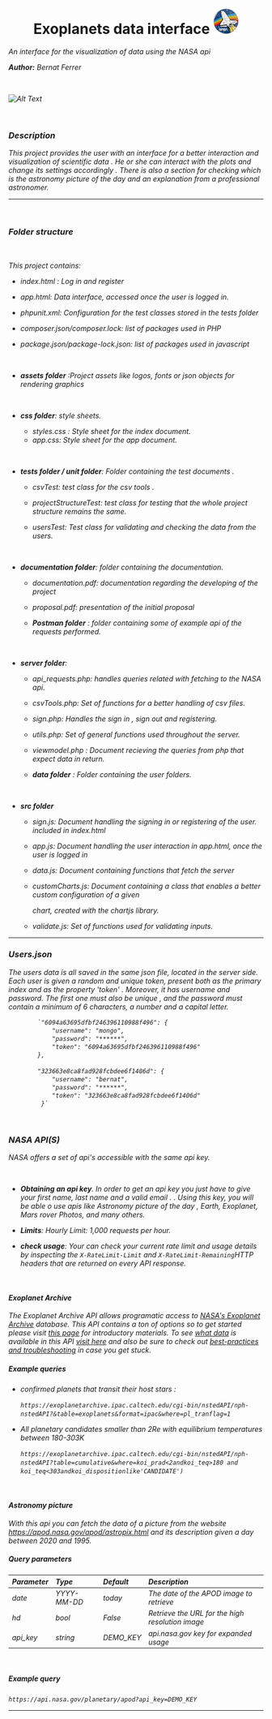 <h1 style = "text-align:center"> Exoplanets data interface <img src = "assets/nasa_rocket.jpg"> </h1> 

*An interface for the visualization of data using the NASA api*

<p><i><b> Author:</b><i> Bernat Ferrer</i></p>

<br>


![Alt Text](assets/interface.gif)


<br>


<h3>Description</h3>

This project provides the user with an interface for a better interaction and visualization of scientific data . He or she can  interact with the plots and change  its settings accordingly . There is also a section for checking which is the astronomy picture of the day and an explanation from a professional astronomer.   



<hr>

<br>

<h3>Folder structure</h3>

<br>

 This project contains: 



* index.html : Log in and register

* app.html: Data interface, accessed once the user is logged in.

* phpunit.xml: Configuration for the test classes stored in the tests folder

* composer.json/composer.lock: list of packages used in PHP

* package.json/package-lock.json: list of packages used in javascript

<br>

* **assets folder** :Project assets like logos, fonts or  json objects for rendering graphics

<br>


* **css folder**:  style sheets.

   	- styles.css :  Style sheet for the index document.
    - app.css:  Style sheet for the app document.


<br>


* **tests folder / unit folder**: Folder containing the test documents  .

  - csvTest:  test class for the csv tools .

  - projectStructureTest: test class for testing that the whole project structure remains the same.

  - usersTest: Test class for validating and checking the data from the users.

<br>


* **documentation folder**: folder containing the documentation.

  - documentation.pdf: documentation regarding the developing of the project
  
  - proposal.pdf: presentation of the initial proposal

  - **Postman folder** : folder containing some of  example api  of the requests performed.

<br>
  

* **server folder**:

  * api_requests.php: handles queries related with  fetching to the NASA api.
  
  * csvTools.php: Set of functions for a better handling of csv files.
  
  * sign.php: Handles the sign in , sign out and registering.
  
  * utils.php: Set of general functions used throughout the server.
  
  * viewmodel.php : Document recieving the queries from php that expect data in return.
  
  * **data folder** :  Folder containing the user folders.

<br>
  

* **src folder**

  * sign.js: Document handling the signing in or registering of the user. included in index.html

  * app.js: Document handling the user interaction in app.html, once the user is logged in

  * data.js: Document containing functions that fetch the server

  * customCharts.js: Document containing  a class that enables a better  custom configuration of  a given
  
    chart, created with the chartjs library.

  * validate.js: Set of functions used for validating  inputs.

    

<hr>
<h3>Users.json</h3>


The users data is all saved in the same json file, located in the server side. Each user is given a random and unique token, present both as the primary index and as  the property 'token' . Moreover, it has username and password. The first one must also be unique , and the password must contain a minimum of 6 characters, a number and a capital letter.


            `"6094a63695dfbf246396110988f496": {
                "username": "mongo",
                "password": "******",
                "token": "6094a63695dfbf246396110988f496"
            },
           
            "323663e8ca8fad928fcbdee6f1406d": {
                "username": "bernat",
                "password": "******",
                "token": "323663e8ca8fad928fcbdee6f1406d"
             }`
<br>

<h3>NASA API(S)</h3>



NASA offers a set of api's accessible with the same api key.

<br>

* **Obtaining an api key**.  In order to get an api key you just have to  give your first name, last name and a valid email .  [](https://api.nasa.gov/ "click here to get a key") .  Using this key, you will be able o use apis like *Astronomy picture of the day* ,  *Earth*,  *Exoplanet*, *Mars rover Photos*,  and many others.

 

-  **Limits**: Hourly Limit: 1,000 requests per hour.

  

- **check usage**: Your can check your current rate limit and usage details by inspecting the `X-RateLimit-Limit` and `X-RateLimit-Remaining`HTTP headers that are returned on every API response.

<br>

<h4>Exoplanet Archive</h4>



The Exoplanet Archive API allows programatic access to [NASA's Exoplanet Archive](https://exoplanetarchive.ipac.caltech.edu/index.html) database. This API contains a ton of options so to get started please visit [this page](https://exoplanetarchive.ipac.caltech.edu/docs/program_interfaces.html) for introductory materials. To see [what data](https://exoplanetarchive.ipac.caltech.edu/docs/data.html) is available in this API [visit here](https://exoplanetarchive.ipac.caltech.edu/docs/program_interfaces.html#data) and also be sure to check out [best-practices and troubleshooting](https://exoplanetarchive.ipac.caltech.edu/docs/program_interfaces.html#troubleshoot) in case you get stuck.



<h5>Example queries</h5>



* confirmed planets that transit their host stars : 

  `https://exoplanetarchive.ipac.caltech.edu/cgi-bin/nstedAPI/nph-nstedAPI?&table=exoplanets&format=ipac&where=pl_tranflag=1`

* All planetary candidates smaller than 2Re with equilibrium temperatures between 180-303K

    ` https://exoplanetarchive.ipac.caltech.edu/cgi-bin/nstedAPI/nph-nstedAPI?table=cumulative&where=koi_prad<2andkoi_teq>180 and koi_teq<303andkoi_dispositionlike'CANDIDATE')  `

 <br>

<h4>Astronomy picture</h4>

With this api you can fetch the data of a picture  from the  website https://apod.nasa.gov/apod/astropix.html and its description given a day between 2020 and 1995.



<h5>Query parameters</h5>



| Parameter | Type       | Default  | Description                                    |
| :-------- | :--------- | :------- | :--------------------------------------------- |
| date      | YYYY-MM-DD | *today*  | The date of the APOD image to retrieve         |
| hd        | bool       | False    | Retrieve the URL for the high resolution image |
| api_key   | string     | DEMO_KEY | api.nasa.gov key for expanded usage            |

<br>

<h5>Example query</h5>

`https://api.nasa.gov/planetary/apod?api_key=DEMO_KEY`


<hr>




